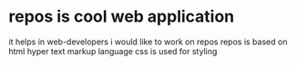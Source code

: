 # repos is cool web application
it helps in web-developers
i would like to work on repos
repos is based on html
hyper text markup language
css is used for styling
